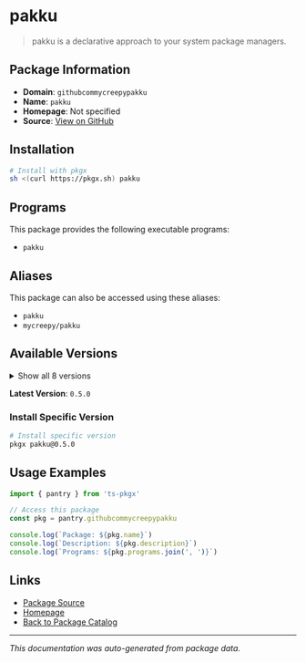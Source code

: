 # pakku

> pakku is a declarative approach to your system package managers.

## Package Information

- **Domain**: `githubcommycreepypakku`
- **Name**: `pakku`
- **Homepage**: Not specified
- **Source**: [View on GitHub](https://github.com/pkgxdev/pantry/tree/main/projects/github.com/mycreepy/pakku/package.yml)

## Installation

```bash
# Install with pkgx
sh <(curl https://pkgx.sh) pakku
```

## Programs

This package provides the following executable programs:

- `pakku`

## Aliases

This package can also be accessed using these aliases:

- `pakku`
- `mycreepy/pakku`

## Available Versions

<details>
<summary>Show all 8 versions</summary>

- `0.5.0`, `0.4.2`, `0.4.1`, `0.4.0`, `0.3.1`
- `0.3.0`, `0.2.0`, `0.1.0`

</details>

**Latest Version**: `0.5.0`

### Install Specific Version

```bash
# Install specific version
pkgx pakku@0.5.0
```

## Usage Examples

```typescript
import { pantry } from 'ts-pkgx'

// Access this package
const pkg = pantry.githubcommycreepypakku

console.log(`Package: ${pkg.name}`)
console.log(`Description: ${pkg.description}`)
console.log(`Programs: ${pkg.programs.join(', ')}`)
```

## Links

- [Package Source](https://github.com/pkgxdev/pantry/tree/main/projects/github.com/mycreepy/pakku/package.yml)
- [Homepage](#)
- [Back to Package Catalog](../package-catalog.md)

---

*This documentation was auto-generated from package data.*
